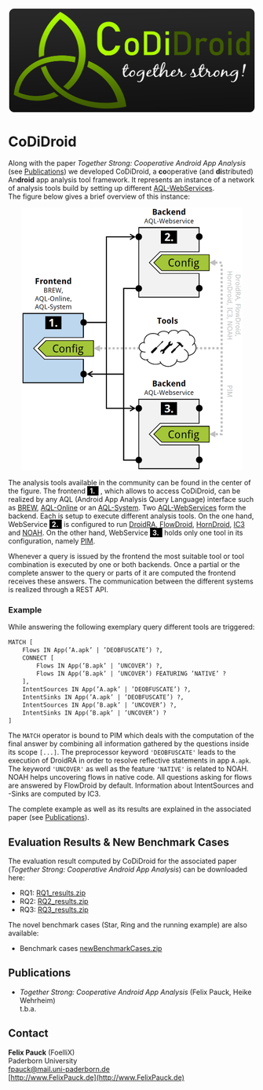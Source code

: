 <p align="center">
	<img src="logo.png" width="500" />
</p>

# CoDiDroid
Along with the paper *Together Strong: Cooperative Android App Analysis* (see [Publications](#Publications)) we developed CoDiDroid, a **co**operative (and **di**stributed) An**droid** app analysis tool framework.
It represents an instance of a network of analysis tools build by setting up different [AQL-WebServices](https://github.com/FoelliX/AQL-WebService).  
The figure below gives a brief overview of this instance:

<p align="center">
	<img src="overview.png" width="450px" />
</p>

The analysis tools available in the community can be found in the center of the figure.
The frontend <font style="color: #FFFFFF; background: #000000; padding: 1px 7px 1px 5px; font-weight: bold;">1.</font> , which allows to access CoDiDroid, can be realized by any AQL (Android App Analysis Query Language) interface such as [BREW](https://github.com/FoelliX/BREW), [AQL-Online](https://github.com/FoelliX/AQL-Online) or an [AQL-System](https://github.com/FoelliX/AQL-System).
Two [AQL-WebServices](https://github.com/FoelliX/AQL-WebService) form the backend.
Each is setup to execute different analysis tools.
On the one hand, WebService <font style="color: #FFFFFF; background: #000000; padding: 1px 7px 1px 5px; font-weight: bold;">2.</font> is configured to run [DroidRA](https://github.com/serval-snt-uni-lu/DroidRA), [FlowDroid](https://github.com/secure-software-engineering/FlowDroid), [HornDroid](https://github.com/ylya/horndroid), [IC3](https://github.com/FoelliX/ic3) and [NOAH](https://github.com/FoelliX/NOAH).
On the other hand, WebService <font style="color: #FFFFFF; background: #000000; padding: 1px 7px 1px 5px; font-weight: bold;">3.</font> holds only one tool in its configuration, namely [PIM](https://github.com/FoelliX/PIM).

Whenever a query is issued by the frontend the most suitable tool or tool combination is executed by one or both backends.
Once a partial or the complete answer to the query or parts of it are computed the frontend receives these answers.
The communication between the different systems is realized through a REST API.

### Example
While answering the following exemplary query different tools are triggered:

```
MATCH [
	Flows IN App(’A.apk’ | ’DEOBFUSCATE’) ?,
	CONNECT [
		Flows IN App(’B.apk’ | ’UNCOVER’) ?,
		Flows IN App(’B.apk’ | ’UNCOVER’) FEATURING ’NATIVE’ ?
	],
	IntentSources IN App(’A.apk’ | ’DEOBFUSCATE’) ?,
	IntentSinks IN App(’A.apk’ | ’DEOBFUSCATE’) ?,
	IntentSources IN App(’B.apk’ | ’UNCOVER’) ?,
	IntentSinks IN App(’B.apk’ | ’UNCOVER’) ?
]
```

The `MATCH` operator is bound to PIM which deals with the computation of the final answer by combining all information gathered by the questions inside its scope `[...]`. The preprocessor keyword `'DEOBFUSCATE'` leads to the execution of DroidRA in order to resolve reflective statements in app `A.apk`. The keyword `'UNCOVER'` as well as the feature `'NATIVE'` is related to NOAH. NOAH helps uncovering flows in native code. All questions asking for flows are answered by FlowDroid by default. Information about IntentSources and -Sinks are computed by IC3.

The complete example as well as its results are explained in the associated paper (see [Publications](#Publications)).

## Evaluation Results & New Benchmark Cases
The evaluation result computed by CoDiDroid for the associated paper (*Together Strong: Cooperative Android App Analysis*) can be downloaded here:
- RQ1: [RQ1_results.zip](https://my.hidrive.com/lnk/8giZrELM)
- RQ2: [RQ2_results.zip](https://my.hidrive.com/lnk/ZzC5rVjH)
- RQ3: [RQ3_results.zip](https://my.hidrive.com/lnk/Y2i5LnCO)

The novel benchmark cases (Star, Ring and the running example) are also available:
- Benchmark cases [newBenchmarkCases.zip](https://my.hidrive.com/lnk/DjiZLeuB)

## Publications
- *Together Strong: Cooperative Android App Analysis* (Felix Pauck, Heike Wehrheim)  
t.b.a.

## Contact
**Felix Pauck** (FoelliX)  
Paderborn University  
fpauck@mail.uni-paderborn.de  
[http://www.FelixPauck.de](http://www.FelixPauck.de)